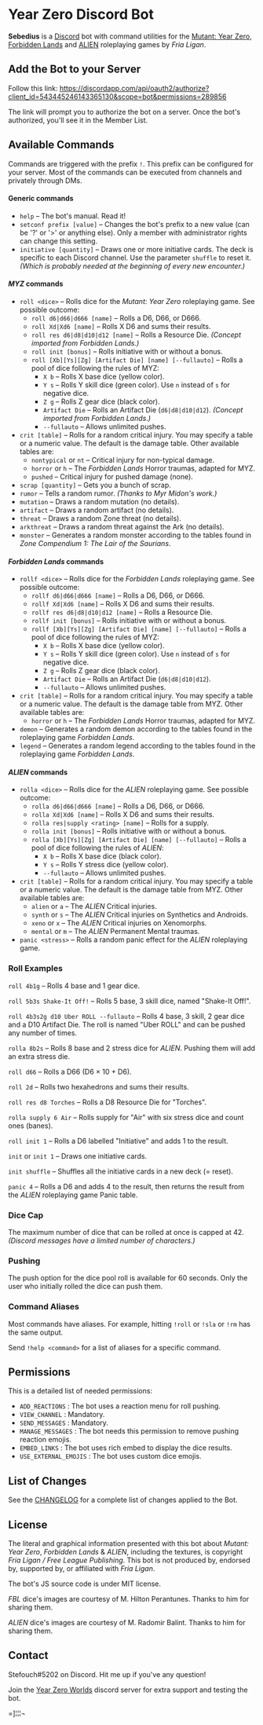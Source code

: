 # Year Zero Discord Bot

**Sebedius** is a [Discord](https://discordapp.com) bot with command utilities for the [Mutant: Year Zero](http://frialigan.se/en/games/mutant-year-zero/), [Forbidden Lands](https://frialigan.se/en/games/forbidden-lands/) and [ALIEN](https://alien-rpg.com/) roleplaying games by *Fria Ligan*.

## Add the Bot to your Server

Follow this link: https://discordapp.com/api/oauth2/authorize?client_id=543445246143365130&scope=bot&permissions=289856

The link will prompt you to authorize the bot on a server. Once the bot's authorized, you'll see it in the Member List.

## Available Commands

Commands are triggered with the prefix `!`. This prefix can be configured for your server. Most of the commands can be executed from channels and privately through DMs.

#### Generic commands

* `help` – The bot's manual. Read it!
* `setconf prefix [value]` – Changes the bot's prefix to a new value (can be '?' or '>' or anything else). Only a member with administrator rights can change this setting.
* `initiative [quantity]` – Draws one or more initiative cards. The deck is specific to each Discord channel. Use the parameter `shuffle` to reset it. *(Which is probably needed at the beginning of every new encounter.)*

#### *MYZ* commands

* `roll <dice>` – Rolls dice for the *Mutant: Year Zero* roleplaying game. See possible outcome:
  * `roll d6|d66|d666 [name]` – Rolls a D6, D66, or D666.
  * `roll Xd|Xd6 [name]` – Rolls X D6 and sums their results.
  * `roll res d6|d8|d10|d12 [name]` – Rolls a Resource Die. *(Concept imported from Forbidden Lands.)*
  * `roll init [bonus]` – Rolls initiative with or without a bonus.
  * `roll [Xb][Ys][Zg] [Artifact Die] [name] [--fullauto]` – Rolls a pool of dice following the rules of MYZ:
    * `X b` – Rolls X base dice (yellow color).
    * `Y s` – Rolls Y skill dice (green color). Use `n` instead of `s` for negative dice.
    * `Z g` – Rolls Z gear dice (black color).
    * `Artifact Die` – Rolls an Artifact Die (`d6|d8|d10|d12`). *(Concept imported from Forbidden Lands.)*
    * `--fullauto` – Allows unlimited pushes.
* `crit [table]` – Rolls for a random critical injury. You may specify a table or a numeric value. The default is the damage table. Other available tables are:
  * `nontypical` or `nt` – Critical injury for non-typical damage.
  * `horror` or `h` – The *Forbidden Lands* Horror traumas, adapted for MYZ.
  * `pushed` – Critical injury for pushed damage (none).
* `scrap [quantity]` – Gets you a bunch of scrap.
* `rumor` – Tells a random rumor. *(Thanks to Myr Midon's work.)*
* `mutation` – Draws a random mutation (no details).
* `artifact` – Draws a random artifact (no details).
* `threat` – Draws a random Zone threat (no details).
* `arkthreat` – Draws a random threat against the Ark (no details).
* `monster` – Generates a random monster according to the tables found in *Zone Compendium 1: The Lair of the Saurians*.

#### *Forbidden Lands* commands

* `rollf <dice>` – Rolls dice for the *Forbidden Lands* roleplaying game. See possible outcome:
  * `rollf d6|d66|d666 [name]` – Rolls a D6, D66, or D666.
  * `rollf Xd|Xd6 [name]` – Rolls X D6 and sums their results.
  * `rollf res d6|d8|d10|d12 [name]` – Rolls a Resource Die.
  * `rollf init [bonus]` – Rolls initiative with or without a bonus.
  * `rollf [Xb][Ys][Zg] [Artifact Die] [name] [--fullauto]` – Rolls a pool of dice following the rules of MYZ:
    * `X b` – Rolls X base dice (yellow color).
    * `Y s` – Rolls Y skill dice (green color). Use `n` instead of `s` for negative dice.
    * `Z g` – Rolls Z gear dice (black color).
    * `Artifact Die` – Rolls an Artifact Die (`d6|d8|d10|d12`).
    * `--fullauto` – Allows unlimited pushes.
* `crit [table]` – Rolls for a random critical injury. You may specify a table or a numeric value. The default is the damage table from MYZ. Other available tables are:
  * `horror` or `h` – The *Forbidden Lands* Horror traumas, adapted for MYZ.
* `demon` – Generates a random demon according to the tables found in the roleplaying game *Forbidden Lands*.
* `legend` – Generates a random legend according to the tables found in the roleplaying game *Forbidden Lands*.

#### *ALIEN* commands

* `rolla <dice>` – Rolls dice for the *ALIEN* roleplaying game. See possible outcome:
  * `rolla d6|d66|d666 [name]` – Rolls a D6, D66, or D666.
  * `rolla Xd|Xd6 [name]` – Rolls X D6 and sums their results.
  * `rolla res|supply <rating> [name]` – Rolls for a supply.
  * `rolla init [bonus]` – Rolls initiative with or without a bonus.
  * `rolla [Xb][Ys][Zg] [Artifact Die] [name] [--fullauto]` – Rolls a pool of dice following the rules of *ALIEN*:
    * `X b` – Rolls X base dice (black color).
    * `Y s` – Rolls Y stress dice (yellow color).
    * `--fullauto` – Allows unlimited pushes.
* `crit [table]` – Rolls for a random critical injury. You may specify a table or a numeric value. The default is the damage table from MYZ. Other available tables are:
  * `alien` or `a` – The *ALIEN* Critical injuries.
  * `synth` or `s` – The *ALIEN* Critical injuries on Synthetics and Androids.
  * `xeno` or `x` – The *ALIEN* Critical injuries on Xenomorphs.
  * `mental` or `m` – The *ALIEN* Permanent Mental traumas.
* `panic <stress>` – Rolls a random panic effect for the *ALIEN* roleplaying game.

### Roll Examples

`roll 4b1g` – Rolls 4 base and 1 gear dice.

`roll 5b3s Shake-It Off!` – Rolls 5 base, 3 skill dice, named "Shake-It Off!".

`roll 4b3s2g d10 Uber ROLL --fullauto` – Rolls 4 base, 3 skill, 2 gear dice and a D10 Artifact Die. The roll is named "Uber ROLL" and can be pushed any number of times. 

`rolla 8b2s` – Rolls 8 base and 2 stress dice for *ALIEN*. Pushing them will add an extra stress die.

`roll d66` – Rolls a D66 (D6 × 10 + D6).

`roll 2d` – Rolls two hexahedrons and sums their results.

`roll res d8 Torches` – Rolls a D8 Resource Die for "Torches".

`rolla supply 6 Air` – Rolls supply for "Air" with six stress dice and count ones (banes).

`roll init 1` – Rolls a D6 labelled "Initiative" and adds 1 to the result.

`init` or `init 1` – Draws one initiative cards.

`init shuffle` – Shuffles all the initiative cards in a new deck (= reset).

`panic 4` – Rolls a D6 and adds 4 to the result, then returns the result from the *ALIEN* roleplaying game Panic table.


### Dice Cap

The maximum number of dice that can be rolled at once is capped at 42. *(Discord messages have a limited number of characters.)*

### Pushing

The push option for the dice pool roll is available for 60 seconds. Only the user who initially rolled the dice can push them.

### Command Aliases

Most commands have aliases. For example, hitting `!roll` or `!sla` or `!rm` has the same output.

Send `!help <command>` for a list of aliases for a specific command.

## Permissions

This is a detailed list of needed permissions:

* `ADD_REACTIONS` : The bot uses a reaction menu for roll pushing.
* `VIEW_CHANNEL` : Mandatory.
* `SEND_MESSAGES` : Mandatory.
* `MANAGE_MESSAGES` : The bot needs this permission to remove pushing reaction emojis.
* `EMBED_LINKS` : The bot uses rich embed to display the dice results.
* `USE_EXTERNAL_EMOJIS` : The bot uses custom dice emojis.

## List of Changes

See the [CHANGELOG](https://github.com/Stefouch/sebedius-myz-discord-bot/blob/master/CHANGELOG.md#changelog) for a complete list of changes applied to the Bot.

## License

The literal and graphical information presented with this bot about *Mutant: Year Zero*, *Forbidden Lands* & *ALIEN*, including the textures, is copyright *Fria Ligan / Free League Publishing*. This bot is not produced by, endorsed by, supported by, or affiliated with *Fria Ligan*.

The bot's JS source code is under MIT license.

*FBL* dice's images are courtesy of M. Hilton Perantunes. Thanks to him for sharing them.

*ALIEN* dice's images are courtesy of M. Radomir Balint. Thanks to him for sharing them.

## Contact

Stefouch#5202 on Discord. Hit me up if you've any question!

Join the [Year Zero Worlds](https://discord.gg/ftxkYZn) discord server for extra support and testing the bot.

=]¦¦¦¬ 